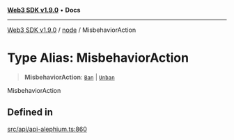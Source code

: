 [**Web3 SDK v1.9.0**](../../../README.md) • **Docs**

***

[Web3 SDK v1.9.0](../../../globals.md) / [node](../README.md) / MisbehaviorAction

# Type Alias: MisbehaviorAction

> **MisbehaviorAction**: [`Ban`](../interfaces/Ban.md) \| [`Unban`](../interfaces/Unban.md)

MisbehaviorAction

## Defined in

[src/api/api-alephium.ts:860](https://github.com/Mystic-Nayy/alephium-web3/blob/ee41f5e0e7d7fb0b155fe62f05b2ac03772895ca/packages/web3/src/api/api-alephium.ts#L860)
